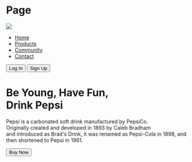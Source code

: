 # Page
<!DOCTYPE html>
<html lang="en">
<head>
    <meta charset="UTF-8">
    <meta http-equiv="X-UA-Compatible" content="IE=edge">
    <meta name="viewport" content="width=device-width, initial-scale=1.0">
    <link rel="stylesheet" type="text/css" href="style.css">
    <title>Landing Page Design Using HTML & CSS</title>
</head>
<body>
    <div class="container">
        <div class="header">
            <img src="images/logo.png" class="logo">
            <nav>
                <ul>
                    <li><a href="">Home</a></li>
                    <li><a href="">Products</a></li>
                    <li><a href="">Community</a></li>
                    <li><a href="">Contact</a></li>
                </ul>
            </nav>
            <button class="btn" id="btn1">Log In</button>
            <button class="btn" id="btn2">Sign Up</button>
        </div>
        <div class="content">
            <div class="text">
            <h1>Be Young, Have Fun, <br> <span>Drink Pepsi</span></h1>
            <p>Pepsi is a carbonated soft drink manufactured by PepsiCo. <br>Originally created and developed in 1893 by Caleb Bradham <br>and introduced as Brad's Drink, it was renamed as Pepsi-Cola in 1898, and then shortened to Pepsi in 1961.
            </p>
            <button class="btn3">Buy Now</button>
           </div>
        <div class="pepsi">
        <img src="images/pepsi.png" alt="">
        </div>
       </div>
   </div>
</body>
</html>
 
